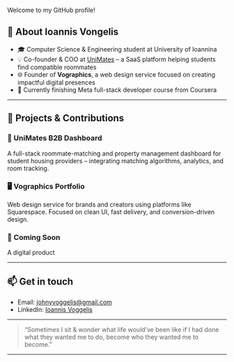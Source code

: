
Welcome to my GitHub profile!

## 💼 About Ioannis Vongelis

- 🎓 Computer Science & Engineering student at University of Ioannina  
- 💡 Co-founder & COO at [UniMates](https://www.unimates.net/) – a SaaS platform helping students find compatible roommates  
- 🌐 Founder of **Vographics**, a web design service focused on creating impactful digital presences  
- 🧠 Currently finishing Meta full-stack developer course from Coursera

---

## 🚀 Projects & Contributions

### 🔗 UniMates B2B Dashboard 
A full-stack roommate-matching and property management dashboard for student housing providers – integrating matching algorithms, analytics, and room tracking.

### 🖥️ Vographics Portfolio  
Web design service for brands and creators using platforms like Squarespace. Focused on clean UI, fast delivery, and conversion-driven design.

### 📘 Coming Soon  
A digital product

---
## 📫 Get in touch

- Email: [johnyvoggelis@gmail.com](mailto:johnyvoggelis@gmail.com)  
- LinkedIn: [Ioannis Voggelis](https://www.linkedin.com/in/ioannis-voggelis-14095b325)  
---

> “Sometimes I sit & wonder what life would’ve been like if I had done what they wanted me to do, become who they wanted me to become.”

---

